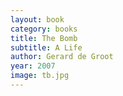 ```yaml
---
layout: book
category: books
title: The Bomb
subtitle: A Life
author: Gerard de Groot
year: 2007
image: tb.jpg
---
```

